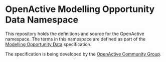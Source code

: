 # OpenActive Modelling Opportunity Data Namespace

This repository holds the definitions and source for the OpenActive namespace. The terms in this namespace are defined as part of the [Modelling Opportunity Data](https://www.openactive.io/modelling-opportunity-data/) specification.

The specification is being developed by the [OpenActive Community Group](https://www.w3.org/community/openactive).



